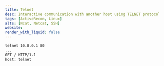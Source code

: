```yaml
---
title: Telnet
desc: Interactive communication with another host using TELNET protocol.
tags: [ActiveRecon, Linux]
alts: [Ncat, Netcat, SSH]
website:
render_with_liquid: false
---
```


```sh
telnet 10.0.0.1 80
...
GET / HTTP/1.1
host: telnet
```